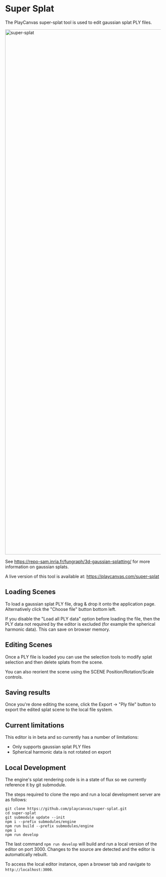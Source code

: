 # Super Splat

The PlayCanvas super-splat tool is used to edit gaussian splat PLY files.

<img width="1696" alt="super-splat" src="https://github.com/playcanvas/super-splat/assets/11276292/f86cb5a2-649c-49db-9ea2-aa85b5b40b27">

See https://repo-sam.inria.fr/fungraph/3d-gaussian-splatting/ for more information on gaussian splats.

A live version of this tool is available at:
https://playcanvas.com/super-splat

## Loading Scenes

To load a gaussian splat PLY file, drag & drop it onto the application page. Alternatively click the "Choose file" button bottom left.

If you disable the "Load all PLY data" option before loading the file, then the PLY data not required by the editor is excluded (for example the spherical harmonic data). This can save on browser memory.

## Editing Scenes

Once a PLY file is loaded you can use the selection tools to modify splat selection and then delete splats from the scene.

You can also reorient the scene using the SCENE Position/Rotation/Scale controls.

## Saving results

Once you're done editing the scene, click the Export -> "Ply file" button to export the edited splat scene to the local file system.

## Current limitations

This editor is in beta and so currently has a number of limitations:
- Only supports gaussian splat PLY files
- Spherical harmonic data is not rotated on export

## Local Development

The engine's splat rendering code is in a state of flux so we currently reference it by git submodule.

The steps required to clone the repo and run a local development server are as follows:
```
git clone https://github.com/playcanvas/super-splat.git
cd super-splat
git submodule update --init
npm i --prefix submodules/engine
npm run build --prefix submodules/engine
npm i
npm run develop
```

The last command `npm run develop` will build and run a local version of the editor on port 3000. Changes to the source are detected and the editor is automatically rebuilt.

To access the local editor instance, open a browser tab and navigate to `http://localhost:3000`.
